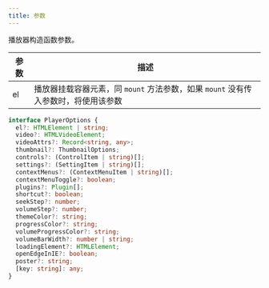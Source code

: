 ```yaml
---
title: 参数
---
```


播放器构造函数参数。

| 参数 | 描述 |
| --- | --- |
| el | 播放器挂载容器元素，同 `mount` 方法参数，如果 `mount` 没有传入参数时，将使用该参数 |

```typescript
interface PlayerOptions {
  el?: HTMLElement | string;
  video?: HTMLVideoElement;
  videoAttrs?: Record<string, any>;
  thumbnail?: ThumbnailOptions;
  controls?: (ControlItem | string)[];
  settings?: (SettingItem | string)[];
  contextMenus?: (ContextMenuItem | string)[];
  contextMenuToggle?: boolean;
  plugins?: Plugin[];
  shortcut?: boolean;
  seekStep?: number;
  volumeStep?: number;
  themeColor?: string;
  progressColor?: string;
  volumeProgressColor?: string;
  volumeBarWidth?: number | string;
  loadingElement?: HTMLElement;
  openEdgeInIE?: boolean;
  poster?: string;
  [key: string]: any;
}
```
